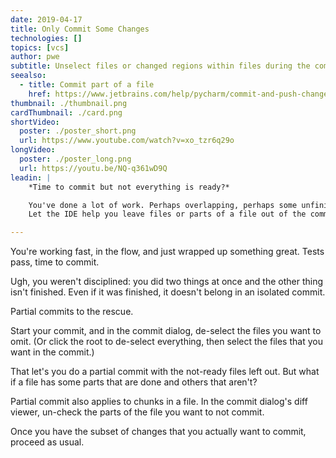 ```yaml
---
date: 2019-04-17
title: Only Commit Some Changes
technologies: []
topics: [vcs]
author: pwe
subtitle: Unselect files or changed regions within files during the commit process.
seealso:
  - title: Commit part of a file
    href: https://www.jetbrains.com/help/pycharm/commit-and-push-changes.html?section=Windows%20or%20Linux#partial_commit
thumbnail: ./thumbnail.png
cardThumbnail: ./card.png
shortVideo:
  poster: ./poster_short.png
  url: https://www.youtube.com/watch?v=xo_tzr6q29o
longVideo:
  poster: ./poster_long.png
  url: https://youtu.be/NQ-q361wD9Q
leadin: |
    *Time to commit but not everything is ready?*    

    You've done a lot of work. Perhaps overlapping, perhaps some unfinished. 
    Let the IDE help you leave files or parts of a file out of the commit.

---
```


You're working fast, in the flow, and just wrapped up something great. 
Tests pass, time to commit.

Ugh, you weren't disciplined: you did two things at once and the other thing 
isn't finished. Even if it was finished, it doesn't belong in an isolated 
commit.

Partial commits to the rescue.

Start your commit, and in the commit dialog, de-select the files you want 
to omit. (Or click the root to de-select everything, then select the files 
that you want in the commit.)

That let's you do a partial commit with the not-ready files left out. But 
what if a file has some parts that are done and others that aren't?

Partial commit also applies to chunks in a file. In the commit dialog's 
diff viewer, un-check the parts of the file you want to not commit.

Once you have the subset of changes that you actually want to commit, 
proceed as usual.
